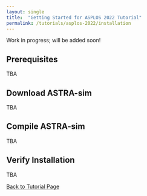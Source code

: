 ```yaml
---
layout: single
title:  "Getting Started for ASPLOS 2022 Tutorial"
permalink: /tutorials/asplos-2022/installation
---
```


Work in progress; will be added soon!

## Prerequisites
TBA

## Download ASTRA-sim
TBA

## Compile ASTRA-sim
TBA

## Verify Installation
TBA

<nav class="pagination">
    <a href="/tutorials/asplos-2022" class="pagination--pager">Back to Tutorial Page</a>
</nav>
